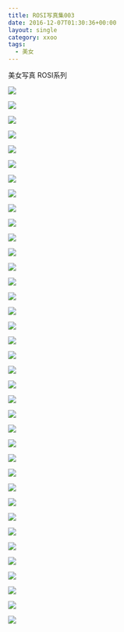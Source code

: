 ```yaml
---
title: ROSI写真集003
date: 2016-12-07T01:30:36+00:00
layout: single
category: xxoo
tags:
  - 美女
---
```

美女写真 ROSI系列

![](http://odhzhpju9.bkt.clouddn.com/ROSI_003_000.jpg)

<!--more-->

![](http://odhzhpju9.bkt.clouddn.com/ROSI_003_001.JPG)

![](http://odhzhpju9.bkt.clouddn.com/ROSI_003_002.JPG)

![](http://odhzhpju9.bkt.clouddn.com/ROSI_003_003.JPG)

![](http://odhzhpju9.bkt.clouddn.com/ROSI_003_004.JPG)

![](http://odhzhpju9.bkt.clouddn.com/ROSI_003_005.JPG)

![](http://odhzhpju9.bkt.clouddn.com/ROSI_003_006.JPG)

![](http://odhzhpju9.bkt.clouddn.com/ROSI_003_007.JPG)

![](http://odhzhpju9.bkt.clouddn.com/ROSI_003_008.JPG)

![](http://odhzhpju9.bkt.clouddn.com/ROSI_003_009.JPG)

![](http://odhzhpju9.bkt.clouddn.com/ROSI_003_010.JPG)

![](http://odhzhpju9.bkt.clouddn.com/ROSI_003_011.JPG)

![](http://odhzhpju9.bkt.clouddn.com/ROSI_003_012.JPG)

![](http://odhzhpju9.bkt.clouddn.com/ROSI_003_013.JPG)

![](http://odhzhpju9.bkt.clouddn.com/ROSI_003_014.JPG)

![](http://odhzhpju9.bkt.clouddn.com/ROSI_003_015.JPG)

![](http://odhzhpju9.bkt.clouddn.com/ROSI_003_016.JPG)

![](http://odhzhpju9.bkt.clouddn.com/ROSI_003_017.JPG)

![](http://odhzhpju9.bkt.clouddn.com/ROSI_003_018.JPG)

![](http://odhzhpju9.bkt.clouddn.com/ROSI_003_019.JPG)

![](http://odhzhpju9.bkt.clouddn.com/ROSI_003_020.JPG)

![](http://odhzhpju9.bkt.clouddn.com/ROSI_003_021.JPG)

![](http://odhzhpju9.bkt.clouddn.com/ROSI_003_022.JPG)

![](http://odhzhpju9.bkt.clouddn.com/ROSI_003_023.JPG)

![](http://odhzhpju9.bkt.clouddn.com/ROSI_003_024.JPG)

![](http://odhzhpju9.bkt.clouddn.com/ROSI_003_025.JPG)

![](http://odhzhpju9.bkt.clouddn.com/ROSI_003_026.JPG)

![](http://odhzhpju9.bkt.clouddn.com/ROSI_003_027.JPG)

![](http://odhzhpju9.bkt.clouddn.com/ROSI_003_028.JPG)

![](http://odhzhpju9.bkt.clouddn.com/ROSI_003_029.JPG)

![](http://odhzhpju9.bkt.clouddn.com/ROSI_003_030.JPG)

![](http://odhzhpju9.bkt.clouddn.com/ROSI_003_031.JPG)

![](http://odhzhpju9.bkt.clouddn.com/ROSI_003_032.JPG)

![](http://odhzhpju9.bkt.clouddn.com/ROSI_003_033.JPG)

![](http://odhzhpju9.bkt.clouddn.com/ROSI_003_034.JPG)

![](http://odhzhpju9.bkt.clouddn.com/ROSI_003_035.JPG)

![](http://odhzhpju9.bkt.clouddn.com/ROSI_003_036.JPG)
